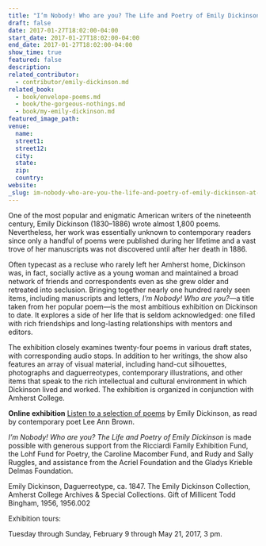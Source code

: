 ```yaml
---
title: "I’m Nobody! Who are you? The Life and Poetry of Emily Dickinson at the Morgan Museum and Library"
draft: false
date: 2017-01-27T18:02:00-04:00
start_date: 2017-01-27T18:02:00-04:00
end_date: 2017-01-27T18:02:00-04:00
show_time: true
featured: false
description:
related_contributor:
  - contributor/emily-dickinson.md
related_book:
  - book/envelope-poems.md
  - book/the-gorgeous-nothings.md
  - book/my-emily-dickinson.md
featured_image_path:
venue:
  name:
  street1:
  street12:
  city:
  state:
  zip:
  country:
website:
_slug: im-nobody-who-are-you-the-life-and-poetry-of-emily-dickinson-at-the-morgan-museum-and-library
---
```


One of the most popular and enigmatic American writers of the nineteenth century, Emily Dickinson (1830–1886) wrote almost 1,800 poems. Nevertheless, her work was essentially unknown to contemporary readers since only a handful of poems were published during her lifetime and a vast trove of her manuscripts was not discovered until after her death in 1886.

Often typecast as a recluse who rarely left her Amherst home, Dickinson was, in fact, socially active as a young woman and maintained a broad network of friends and correspondents even as she grew older and retreated into seclusion. Bringing together nearly one hundred rarely seen items, including manuscripts and letters, _I’m Nobody! Who are you?_—a title taken from her popular poem—is the most ambitious exhibition on Dickinson to date. It explores a side of her life that is seldom acknowledged: one filled with rich friendships and long-lasting relationships with mentors and editors.

The exhibition closely examines twenty-four poems in various draft states, with corresponding audio stops. In addition to her writings, the show also features an array of visual material, including hand-cut silhouettes, photographs and daguerreotypes, contemporary illustrations, and other items that speak to the rich intellectual and cultural environment in which Dickinson lived and worked. The exhibition is organized in conjunction with Amherst College.

**Online exhibition**
[Listen to a selection of poems](http://www.themorgan.org/exhibitions/online/emily-dickinson) by Emily Dickinson, as read by contemporary poet Lee Ann Brown.

_I’m Nobody! Who are you? The Life and Poetry of Emily Dickinson_ is made possible with generous support from the Ricciardi Family Exhibition Fund, the Lohf Fund for Poetry, the Caroline Macomber Fund, and Rudy and Sally Ruggles, and assistance from the Acriel Foundation and the Gladys Krieble Delmas Foundation.

Emily Dickinson, Daguerreotype, ca. 1847. The Emily Dickinson Collection, Amherst College Archives & Special Collections. Gift of Millicent Todd Bingham, 1956, 1956.002

Exhibition tours:

Tuesday through Sunday, February 9 through May 21, 2017, 3 pm.

